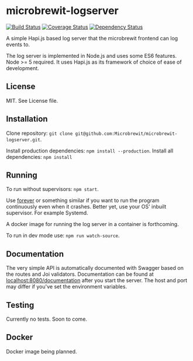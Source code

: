 # microbrewit-logserver

[![Build Status](https://travis-ci.org/Microbrewit/microbrewit-logserver.svg?branch=master)](https://travis-ci.org/Microbrewit/microbrewit-logserver)
[![Coverage Status](https://coveralls.io/repos/github/Microbrewit/microbrewit-logserver/badge.svg?branch=master)](https://coveralls.io/github/Microbrewit/microbrewit-logserver?branch=master)
[![Dependency Status](https://david-dm.org/microbrewit/microbrewit-logserver.svg?branch=master)](https://david-dm.org/microbrewit/microbrewit-logserver)

A simple Hapi.js based log server that the microbrewit frontend can log events
to.

The log server is implemented in Node.js and uses some ES6 features. Node >= 5
required. It uses Hapi.js as its framework of choice of ease of development.

## License

MIT. See License file.

## Installation

Clone repository: `git clone git@github.com:Microbrewit/microbrewit-logserver.git`.

Install production dependencies: `npm install --production`.
Install all dependencies: `npm install`

## Running

To run without supervisors: `npm start`.

Use [forever](https://www.npmjs.com/package/forever) or something similar if
you want to run the program continuously even when it crashes. Better yet, use
your OS' inbuilt supervisor. For example Systemd.

A docker image for running the log server in a container is forthcoming.

To run in dev mode use: `npm run watch-source`.

## Documentation

The very simple API is automatically documented with Swagger based on the
routes and Joi validators. Documentation can be found at
[localhost:8080/documentation](http://localhost:8080/documentation) after you
start the server. The host and port may differ if you've set the environment
variables.

## Testing

Currently no tests. Soon to come.

## Docker

Docker image being planned.